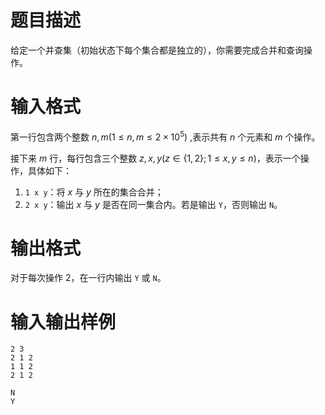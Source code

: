 # 题目描述

给定一个并查集（初始状态下每个集合都是独立的），你需要完成合并和查询操作。

# 输入格式

第一行包含两个整数 $n,m(1 \leq n,m \leq 2 \times {10}^5)$ ,表示共有 $n$ 个元素和 $m$ 个操作。

接下来 $m$ 行，每行包含三个整数 $z,x,y(z \in \{1,2 \};1 \leq x,y \leq n)$，表示一个操作，具体如下：

1. `1 x y`：将 $x$ 与 $y$ 所在的集合合并；
2. `2 x y`：输出 $x$ 与 $y$ 是否在同一集合内。若是输出 `Y`，否则输出 `N`。

# 输出格式

对于每次操作 2，在一行内输出 `Y` 或 `N`。

# 输入输出样例

```input1
2 3
2 1 2
1 1 2
2 1 2
```

```output1
N
Y
```
